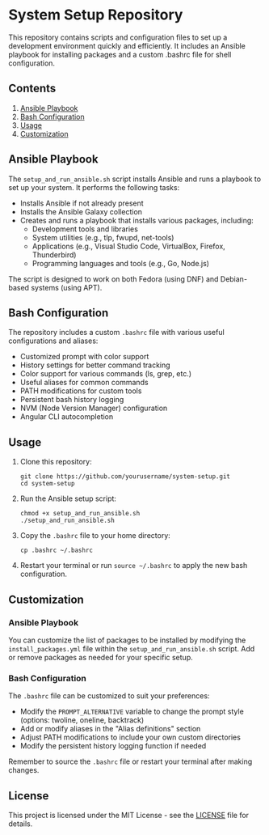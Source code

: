 # System Setup Repository

This repository contains scripts and configuration files to set up a development environment quickly and efficiently. It includes an Ansible playbook for installing packages and a custom .bashrc file for shell configuration.

## Contents

1. [Ansible Playbook](#ansible-playbook)
2. [Bash Configuration](#bash-configuration)
3. [Usage](#usage)
4. [Customization](#customization)

## Ansible Playbook

The `setup_and_run_ansible.sh` script installs Ansible and runs a playbook to set up your system. It performs the following tasks:

- Installs Ansible if not already present
- Installs the Ansible Galaxy collection
- Creates and runs a playbook that installs various packages, including:
  - Development tools and libraries
  - System utilities (e.g., tlp, fwupd, net-tools)
  - Applications (e.g., Visual Studio Code, VirtualBox, Firefox, Thunderbird)
  - Programming languages and tools (e.g., Go, Node.js)

The script is designed to work on both Fedora (using DNF) and Debian-based systems (using APT).

## Bash Configuration

The repository includes a custom `.bashrc` file with various useful configurations and aliases:

- Customized prompt with color support
- History settings for better command tracking
- Color support for various commands (ls, grep, etc.)
- Useful aliases for common commands
- PATH modifications for custom tools
- Persistent bash history logging
- NVM (Node Version Manager) configuration
- Angular CLI autocompletion

## Usage

1. Clone this repository:
   ```
   git clone https://github.com/yourusername/system-setup.git
   cd system-setup
   ```

2. Run the Ansible setup script:
   ```
   chmod +x setup_and_run_ansible.sh
   ./setup_and_run_ansible.sh
   ```

3. Copy the `.bashrc` file to your home directory:
   ```
   cp .bashrc ~/.bashrc
   ```

4. Restart your terminal or run `source ~/.bashrc` to apply the new bash configuration.

## Customization

### Ansible Playbook

You can customize the list of packages to be installed by modifying the `install_packages.yml` file within the `setup_and_run_ansible.sh` script. Add or remove packages as needed for your specific setup.

### Bash Configuration

The `.bashrc` file can be customized to suit your preferences:

- Modify the `PROMPT_ALTERNATIVE` variable to change the prompt style (options: twoline, oneline, backtrack)
- Add or modify aliases in the "Alias definitions" section
- Adjust PATH modifications to include your own custom directories
- Modify the persistent history logging function if needed

Remember to source the `.bashrc` file or restart your terminal after making changes.


## License

This project is licensed under the MIT License - see the [LICENSE](LICENSE) file for details.
